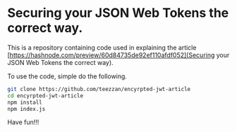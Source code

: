 # Securing your JSON Web Tokens the correct way.
This is a repository containing code used in explaining the article [https://hashnode.com/preview/60d84735de92ef110afdf052](Securing your JSON Web Tokens the correct way).

To use the code, simple do the following.

```bash
git clone https://github.com/teezzan/encyrpted-jwt-article
cd encyrpted-jwt-article
npm install
npm index.js
```
Have fun!!!